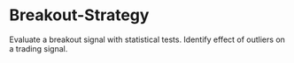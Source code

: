 # Breakout-Strategy
Evaluate a breakout signal with statistical tests. Identify effect of outliers on a trading signal.
